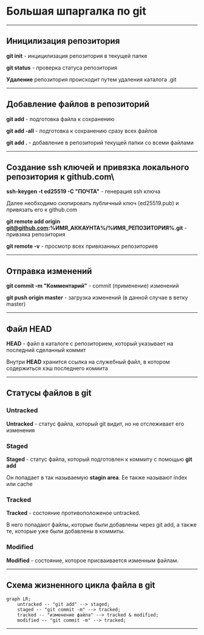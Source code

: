 # Большая шпаргалка по git
---
## Иницилизация репозитория
**git init** - инцицилизация репозитория в текущей папке

**git status** - проверка статуса репозитория

**Удаление** репозитория происходит путем удаления каталога .git

---
## Добавление файлов в репозиторий
**git add** - подготовка файла к сохранению

**git add -all** - подготовка к сохранению сразу всех файлов

**git add .** - добавление в репозиторий текущей папки со всеми файлами

---
## Создание ssh ключей и привязка локального репозитория к github.com\
**ssh-keygen -t ed25519 -C "ПОЧТА"** - генерация ssh ключа

Далее необходимо скопировать публичный ключ (ed25519.pub) и привязать его к github.com

**git remote add origin git@github.com:%ИМЯ_АККАУНТА%/%ИМЯ_РЕПОЗИТОРИЯ%.git** - привзяка репозитория

**git remote -v** - просмотр всех привязанных репозиториев

---
## Отправка изменений
**git commit -m "Комментарий"** - commit (применение) изменений

**git push origin master** - загрузка изменений (в данной случае в ветку master)

---
## Файл HEAD
**HEAD** - файл в каталоге с репозиторием, который указывает на последний сделанный коммит

Внутри **HEAD** хранится ссылка на служебный файл, в котором содержиться хэш последнего комиита

---
## Статусы файлов в git
### Untracked
**Untracked** - статус файла, который git видит, но не отслеживает его изменения

### Staged
**Staged** - статус файла, который подготовлен к коммиту с помощью **git add**

Он попадает в так называемую **stagin area**. Ее также называют index или cache

### Tracked
**Tracked** - состояние противоположеное untracked. 

В него попадают файлы, которые были добавлены через git add, а также те, которые уже были добавлены в коммиты.

### Modified

**Modified** - состояние, которое присваивается изменным файлам.

---
## Схема жизненного цикла файла в git
```mermaid
graph LR;
	untracked -- "git add" --> staged;
	staged -- "git commit -m" --> tracked;
	tracked -- "изменение файла" --> tracked & modified;
	modified -- "git commit -m" --> tracked;
```

---